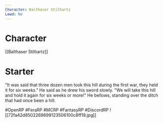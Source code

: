 ```yaml
---
Character: Balthaser Stilhartz
Lewd: No
---
```

# Character
[[Balthaser Stilhartz]]

# Starter
"It was said that three dozen men took this hill during the first war, they held it for six weeks." He said as he drew his sword slowly. "We will take this hill and hold it again for six weeks or more!" He bellows, standing over the ditch that had once been a hill.

#OpenRP #FeraRP #MCRP #FantasyRP #DiscordRP
![[72fa42d8502269699123506100c8ff19.jpg]]